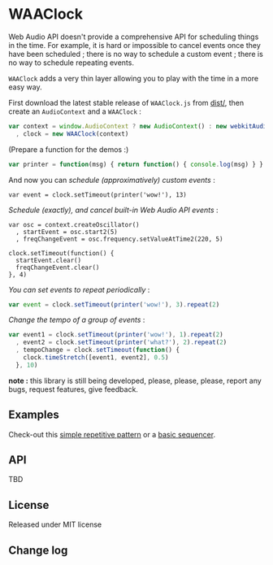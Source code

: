 WAAClock
==========

Web Audio API doesn't provide a comprehensive API for scheduling things in the time. For example, it is hard or impossible to cancel events once they have been scheduled ; there is no way to schedule a custom event ; there is no way to schedule repeating events.

`WAAClock` adds a very thin layer allowing you to play with the time in a more easy way.

First download the latest stable release of `WAAClock.js` from [dist/](https://github.com/sebpiq/WAAClock/tree/master/dist), then create an `AudioContext` and a `WAAClock` :

```javascript
var context = window.AudioContext ? new AudioContext() : new webkitAudioContext()
  , clock = new WAAClock(context)
```

(Prepare a function for the demos :)

```javascript
var printer = function(msg) { return function() { console.log(msg) } }
```

And now you can *schedule (approximatively) custom events* :

```
var event = clock.setTimeout(printer('wow!'), 13)
```

*Schedule (exactly), and cancel built-in Web Audio API events* :

```
var osc = context.createOscillator()
  , startEvent = osc.start2(5)
  , freqChangeEvent = osc.frequency.setValueAtTime2(220, 5)

clock.setTimeout(function() {
  startEvent.clear()
  freqChangeEvent.clear()
}, 4)
```

*You can set events to repeat periodically* :

```javascript
var event = clock.setTimeout(printer('wow!'), 3).repeat(2)
```

*Change the tempo of a group of events* :

```javascript
var event1 = clock.setTimeout(printer('wow!'), 1).repeat(2)
  , event2 = clock.setTimeout(printer('what?'), 2).repeat(2)
  , tempoChange = clock.setTimeout(function() {
    clock.timeStretch([event1, event2], 0.5)
  }, 10)
```

**note :** this library is still being developed, please, please, please, report any bugs, request features, give feedback.

Examples
---------

Check-out this [simple repetitive pattern](http://sebpiq.github.io/WAAClock/tempoChange.html) or a [basic sequencer](http://sebpiq.github.io/WAAClock/beatSequence.html).

API
----

TBD

License
--------

Released under MIT license

Change log
-----------


